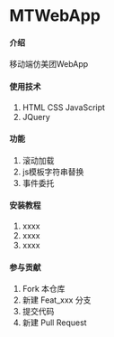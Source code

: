 # MTWebApp

#### 介绍
移动端仿美团WebApp

#### 使用技术
1.  HTML CSS JavaScript
2.  JQuery

#### 功能
1.  滚动加载
2.  js模板字符串替换
3.  事件委托

#### 安装教程

1.  xxxx
2.  xxxx
3.  xxxx


#### 参与贡献

1.  Fork 本仓库
2.  新建 Feat_xxx 分支
3.  提交代码
4.  新建 Pull Request

